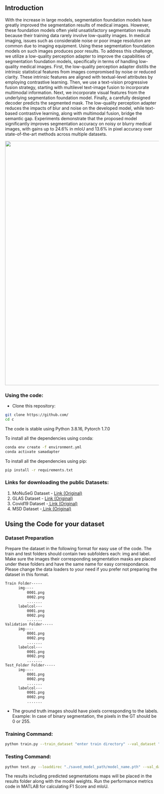 ## Introduction

With the increase in large models, segmentation foundation models have greatly improved the segmentation results of medical images. However, these foundation models often yield unsatisfactory segmentation results because their training data rarely involve low-quality images. In medical imaging, issues such as considerable noise or poor image resolution are common due to imaging equipment. Using these segmentation foundation models on such images produces poor results. To address this challenge, we utilize a low-quality perception adapter to improve the capabilities of segmentation foundation models, specifically in terms of handling low-quality medical images. First, the low-quality perception adapter distills the intrinsic statistical features from images compromised by noise or reduced clarity. These intrinsic features are aligned with textual-level attributes by employing contrastive learning. Then, we use a text-vision progressive fusion strategy, starting with multilevel text-image fusion to incorporate multimodal information. Next, we incorporate visual features from the underlying segmentation foundation model. Finally, a carefully designed decoder predicts the segmented mask. The low-quality perception adapter reduces the impacts of blur and noise on the developed model, while text-based contrastive learning, along with multimodal fusion, bridge the semantic gap. Experiments demonstrate that the proposed model significantly improves segmentation accuracy on noisy or blurry medical images, with gains up to 24.6$\%$ in mIoU and 13.6$\%$ in pixel accuracy over state-of-the-art methods across multiple datasets.
<p align="center">
  <img src="img/model.png" width="800"/>
</p>

### Using the code:

- Clone this repository:
```bash
git clone https://github.com/
cd c
```

The code is stable using Python 3.8.16, Pytorch 1.7.0

To install all the dependencies using conda:

```bash
conda env create -f environment.yml
conda activate samadapter
```

To install all the dependencies using pip:

```bash
pip install -r requirements.txt
```

### Links for downloading the public Datasets:

1) MoNuSeG Dataset - <a href="https://monuseg.grand-challenge.org/Data/"> Link (Original)</a> 
2) GLAS Dataset - <a href="https://warwick.ac.uk/fac/sci/dcs/research/tia/glascontest/"> Link (Original) </a> 
3) Covid19 Dataset -<a href="https://www.sciencedirect.com/science/article/pii/S001048252100113X"> Link (Original) </a>
4) MSD Dataset -<a href="https://www.nature.com/articles/s41467-022-30695-9"> Link (Original) </a>


## Using the Code for your dataset

### Dataset Preparation

Prepare the dataset in the following format for easy use of the code. The train and test folders should contain two subfolders each: img and label. Make sure the images their corresponding segmentation masks are placed under these folders and have the same name for easy correspondance. Please change the data loaders to your need if you prefer not preparing the dataset in this format.



```bash
Train Folder-----
      img----
          0001.png
          0002.png
          .......
      labelcol---
          0001.png
          0002.png
          .......
Validation Folder-----
      img----
          0001.png
          0002.png
          .......
      labelcol---
          0001.png
          0002.png
          .......
Test_Folder Folder-----
      img----
          0001.png
          0002.png
          .......
      labelcol---
          0001.png
          0002.png
          .......

```

- The ground truth images should have pixels corresponding to the labels. Example: In case of binary segmentation, the pixels in the GT should be 0 or 255.

### Training Command:

```bash 
python train.py --train_dataset "enter train directory" --val_dataset "enter validation directory" --direc 'path for results to be saved' --batch_size 4 --epoch 400 --save_freq 10 --learning_rate 0.001
```

### Testing Command:

```bash 
python test.py --loaddirec "./saved_model_path/model_name.pth" --val_dataset "test dataset directory" --direc 'path for results to be saved' --batch_size 1 
```

The results including predicted segmentations maps will be placed in the results folder along with the model weights. Run the performance metrics code in MATLAB for calculating F1 Score and mIoU. 




